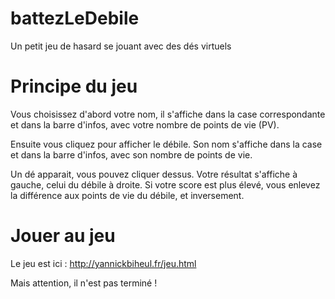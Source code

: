 # battezLeDebile
Un petit jeu de hasard se jouant avec des dés virtuels

# Principe du jeu
Vous choisissez d'abord votre nom, il s'affiche dans la case correspondante et dans la barre d'infos, avec votre nombre de points de vie (PV).

Ensuite vous cliquez pour afficher le débile. Son nom s'affiche dans la case et dans la barre d'infos, avec son nombre de points de vie.

Un dé apparait, vous pouvez cliquer dessus.
Votre résultat s'affiche à gauche, celui du débile à droite.
Si votre score est plus élevé, vous enlevez la différence aux points de vie du débile, et inversement.

# Jouer au jeu
Le jeu est ici : http://yannickbiheul.fr/jeu.html 

Mais attention, il n'est pas terminé !
